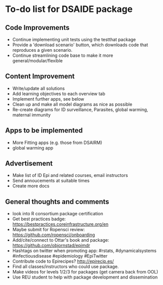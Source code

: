 # To-do list for DSAIDE package

## Code Improvements
* Continue implementing unit tests using the testthat package
* Provide a 'download scenario' button, which downloads code that reproduces a given scenario.
* Continue streamlining code base to make it more general/modular/flexible

## Content Improvement
* Write/update all solutions
* Add learning objectives to each overview tab
* Implement further apps, see below
* Clean up and make all model diagrams as nice as possible
* Re-create diagrams for ID surveillance, Parasites, global warming, maternal immunity

## Apps to be implemented
* More Fitting apps (e.g. those from DSAIRM)
* global warming app

## Advertisement
* Make list of ID Epi and related courses, email instructors
* Send annoucements at suitable times
* Create more docs


## General thoughts and comments
* look into R consortium package certification
* Get best practices badge: https://bestpractices.coreinfrastructure.org/en
* Maybe submit for Ropensci review: https://github.com/ropensci/onboarding
* Add/cite/connect to Ottar's book and package: https://github.com/objornstad/epimdr
* Hashtags on twitter when promoting app: #rstats, #dynamicalsystems #infectiousdisease #epidemiology #EpiTwitter
* Contribute code to Epirecipes? http://epirecip.es/
* Find all classes/instructors who could use package.
* Make videos for levels 1/2/3 for packages (get camera back from OOL)
* Use REU student to help with package development and dissemination
